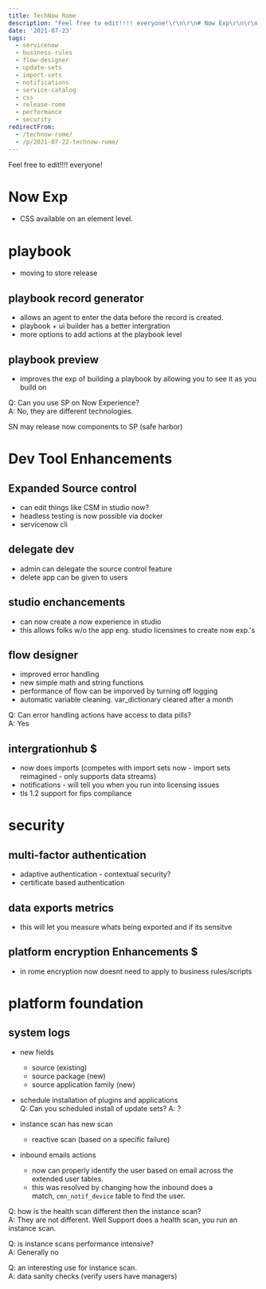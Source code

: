 ```yaml
---
title: TechNow Rome
description: "Feel free to edit!!!! everyone!\r\n\r\n# Now Exp\r\n\r\n CSS available on an element level.\r\n\r\n# playbook\r\n\r\n moving to store release\r\n\r\n## playbook record generator..."
date: '2021-07-23'
tags:
  - servicenow
  - business-rules
  - flow-designer
  - update-sets
  - import-sets
  - notifications
  - service-catalog
  - css
  - release-rome
  - performance
  - security
redirectFrom:
  - /technow-rome/
  - /p/2021-07-22-technow-rome/
---
```


Feel free to edit!!!! everyone!

# [](https://jace.pro/post/2021-07-27-technow-rome/#technow-rome)Now Exp

* CSS available on an element level.

# playbook

* moving to store release

## playbook record generator

* allows an agent to enter the data before the record is created.
* playbook + ui builder has a better intergration
* more options to add actions at the playbook level

## playbook preview

* improves the exp of building a playbook by allowing you to see it as you build on

Q: Can you use SP on Now Experience?\
A: No, they are different technologies.

SN may release now components to SP (safe harbor)

# Dev Tool Enhancements

## Expanded Source control

* can edit things like CSM in studio now?
* headless testing is now possible via docker
* servicenow cli

## delegate dev

* admin can delegate the source control feature
* delete app can be given to users

## studio enchancements

* can now create a now experience in studio
* this allows folks w/o the app eng. studio licensines to create now exp.'s

## flow designer

* improved error handling
* new simple math and string functions
* performance of flow can be imporved by turning off logging
* automatic variable cleaning. var_dictionary cleared after a month

Q: Can error handling actions have access to data pills?\
A: Yes

## intergrationhub $

* now does imports (competes with import sets now - import sets reimagined - only supports data streams)
* notifications - will tell you when you run into licensing issues
* tls 1.2 support for fips compliance

# security

## multi-factor authentication

* adaptive authentication - contextual security?
* certificate based authentication

## data exports metrics

* this will let you measure whats being exported and if its sensitve

## platform encryption Enhancements $

* in rome encryption now doesnt need to apply to business rules/scripts

# platform foundation

## system logs

* new fields

  * source (existing)
  * source package (new)
  * source application family (new)
* schedule installation of plugins and applications\
  Q: Can you scheduled install of update sets? A: ?
* instance scan has new scan

  * reactive scan (based on a specific failure)
* inbound emails actions

  * now can properly identify the user based on email across the extended user tables.
  * this was resolved by changing how the inbound does a match, `cmn_notif_device` table to find the user.

Q: how is the health scan different then the instance scan?\
A: They are not different. Well Support does a health scan, you run an instance scan.

Q: is instance scans performance intensive?\
A: Generally no

Q: an interesting use for instance scan.\
A: data sanity checks (verify users have managers)